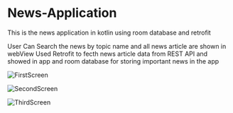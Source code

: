 # News-Application
This is the news application in kotlin using room database and retrofit

User Can Search the news by topic name and all news article are shown in webView Used Retrofit to fecth news article data from REST API and showed in app and room database for 
storing important news in the app 


![FirstScreen](https://user-images.githubusercontent.com/90719979/153784376-61a9a8ae-41e9-4b39-94b1-5c42c47d8623.jpg)




![SecondScreen](https://user-images.githubusercontent.com/90719979/153784400-3eb2f891-1674-4d17-8a97-05fea8fa6edf.jpg)




![ThirdScreen](https://user-images.githubusercontent.com/90719979/153784417-be6600b5-f40f-4a25-a2b1-54eed5c6a554.jpg)



